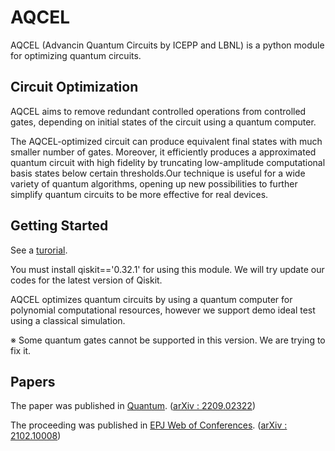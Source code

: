 # AQCEL
AQCEL (Advancin Quantum Circuits by ICEPP and LBNL) is a python module for optimizing quantum circuits.


## Circuit Optimization
AQCEL aims to remove redundant controlled operations from controlled gates, depending on initial states of the circuit using a quantum computer.

The AQCEL-optimized circuit can produce equivalent final states with much smaller number of gates. Moreover, it efficiently produces a approximated quantum circuit with high fidelity by truncating low-amplitude computational basis states below certain thresholds.Our technique is useful for a wide variety of quantum algorithms, opening up new possibilities to further simplify quantum circuits to be more effective for real devices.


## Getting Started
See a [turorial](https://github.com/UTokyo-ICEPP/aqcel/blob/main/tutorial_aqcel.ipynb).

You must install qiskit=='0.32.1' for using this module. We will try update our codes for the latest version of Qiskit.

AQCEL optimizes quantum circuits by using a quantum computer for polynomial computational resources, however we support demo ideal test using a classical simulation.

※ Some quantum gates cannot be supported in this version. We are trying to fix it.


## Papers
The paper was published in [Quantum](https://doi.org/10.22331/q-2022-09-08-798). ([arXiv : 2209.02322](https://doi.org/10.48550/arXiv.2209.02322))

The proceeding was published in [EPJ Web of Conferences](https://doi.org/10.1051/epjconf/202125103023). ([arXiv : 2102.10008](https://doi.org/10.48550/arXiv.2102.10008))